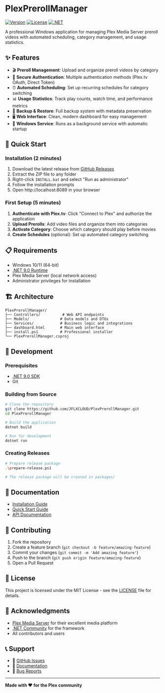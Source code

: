 # PlexPrerollManager

[![Version](https://img.shields.io/badge/version-2.2.0-blue.svg)](https://github.com/JFLXCLOUD/PlexPrerollManager/releases)
[![License](https://img.shields.io/badge/license-MIT-green.svg)](LICENSE)
[![.NET](https://img.shields.io/badge/.NET-9.0-purple.svg)](https://dotnet.microsoft.com/download/dotnet/9.0)

A professional Windows application for managing Plex Media Server preroll videos with automated scheduling, category management, and usage statistics.

## ✨ Features

- 🎬 **Preroll Management**: Upload and organize preroll videos by category
- 🔐 **Secure Authentication**: Multiple authentication methods (Plex.tv OAuth, Direct Token)
- ⏰ **Automated Scheduling**: Set up recurring schedules for category switching
- 📊 **Usage Statistics**: Track play counts, watch time, and performance metrics
- 💾 **Backup & Restore**: Full backup system with metadata preservation
- 🖥️ **Web Interface**: Clean, modern dashboard for easy management
- 🔧 **Windows Service**: Runs as a background service with automatic startup

## 🚀 Quick Start

### Installation (2 minutes)

1. Download the latest release from [GitHub Releases](https://github.com/JFLXCLOUD/PlexPrerollManager/releases)
2. Extract the ZIP file to any folder
3. Right-click `INSTALL.bat` and select "Run as administrator"
4. Follow the installation prompts
5. Open http://localhost:8089 in your browser

### First Setup (5 minutes)

1. **Authenticate with Plex.tv**: Click "Connect to Plex" and authorize the application
2. **Upload Prerolls**: Add video files and organize them into categories
3. **Activate Category**: Choose which category should play before movies
4. **Create Schedules** (optional): Set up automated category switching

## 📋 Requirements

- Windows 10/11 (64-bit)
- [.NET 9.0 Runtime](https://dotnet.microsoft.com/download/dotnet/9.0)
- Plex Media Server (local network access)
- Administrator privileges for installation

## 🏗️ Architecture

```
PlexPrerollManager/
├── Controllers/          # Web API endpoints
├── Models/              # Data models and DTOs
├── Services/            # Business logic and integrations
├── dashboard.html       # Main web interface
├── install.ps1          # Professional installer
└── PlexPrerollManager.csproj
```

## 🔧 Development

### Prerequisites
- [.NET 9.0 SDK](https://dotnet.microsoft.com/download/dotnet/9.0)
- Git

### Building from Source

```bash
# Clone the repository
git clone https://github.com/JFLXCLOUD/PlexPrerollManager.git
cd PlexPrerollManager

# Build the application
dotnet build

# Run for development
dotnet run
```

### Creating Releases

```bash
# Prepare release package
.\prepare-release.ps1

# The release package will be created in packages/
```

## 📖 Documentation

- [Installation Guide](INSTALLATION.md)
- [Quick Start Guide](QUICK_START.md)
- [API Documentation](Controllers/)

## 🤝 Contributing

1. Fork the repository
2. Create a feature branch (`git checkout -b feature/amazing-feature`)
3. Commit your changes (`git commit -m 'Add amazing feature'`)
4. Push to the branch (`git push origin feature/amazing-feature`)
5. Open a Pull Request

## 📝 License

This project is licensed under the MIT License - see the [LICENSE](LICENSE) file for details.

## 🙏 Acknowledgments

- [Plex Media Server](https://www.plex.tv/) for their excellent media platform
- [.NET Community](https://dotnet.microsoft.com/) for the framework
- All contributors and users

## 📞 Support

- 📧 [GitHub Issues](https://github.com/JFLXCLOUD/PlexPrerollManager/issues)
- 📖 [Documentation](INSTALLATION.md)
- 🐛 [Bug Reports](https://github.com/JFLXCLOUD/PlexPrerollManager/issues/new?template=bug_report.md)

---

**Made with ❤️ for the Plex community**